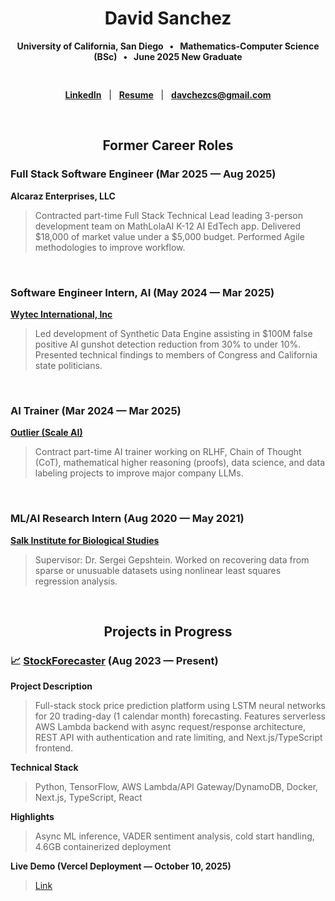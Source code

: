 <div align = "center">

  # David Sanchez
  **University of California, San Diego &nbsp; • &nbsp; Mathematics-Computer Science (BSc) &nbsp; • &nbsp; June 2025 New Graduate**
  
  <div style="height: 1rem;"></div>
  
  [**LinkedIn**](https://www.linkedin.com/davchez) &nbsp; | &nbsp; [**Resume**](https://www.linkedin.com/in/davchez/overlay/1759949291243/single-media-viewer/?profileId=ACoAADQtUrABgbs3OOMG_xTCvcwpVrLOJ2U2tRY) &nbsp; | &nbsp; [**davchezcs@gmail.com**](mailto:davchezcs@gmail.com)

</div>

&nbsp;

<div align = "center">
  
  ## Former Career Roles

</div>

### Full Stack Software Engineer (Mar 2025 — Aug 2025)
**Alcaraz Enterprises, LLC**
> Contracted part-time Full Stack Technical Lead leading 3-person development team on MathLolaAI K-12 AI EdTech app.  Delivered $18,000 of market value under a $5,000 budget.  Performed Agile methodologies to improve workflow.

&nbsp;

### Software Engineer Intern, AI (May 2024 — Mar 2025)
**[Wytec International, Inc](https://wytecintl.ai/)**
> Led development of Synthetic Data Engine assisting in $100M false positive AI gunshot detection reduction from 30% to under 10%. Presented technical findings to members of Congress and California state politicians.

&nbsp;

### AI Trainer (Mar 2024 — Mar 2025)
**[Outlier (Scale AI)](https://outlier.ai/)**
> Contract part-time AI trainer working on RLHF, Chain of Thought (CoT), mathematical higher reasoning (proofs), data science, and data labeling projects to improve major company LLMs.  

&nbsp;

### ML/AI Research Intern (Aug 2020 — May 2021)
**[Salk Institute for Biological Studies](https://www.salk.edu/)**
> Supervisor: Dr. Sergei Gepshtein.  Worked on recovering data from sparse or unusuable datasets using nonlinear least squares regression analysis.

&nbsp;

<div align = "center"> 
  
  ## Projects in Progress

</div>

### 📈 [StockForecaster](https://github.com/davchez/stockforecaster) (Aug 2023 — Present) 

**Project Description**
> Full-stack stock price prediction platform using LSTM neural networks for 20 trading-day (1 calendar month) forecasting. Features serverless AWS Lambda backend with async request/response architecture, REST API with authentication and rate limiting, and Next.js/TypeScript frontend.

**Technical Stack**
> Python, TensorFlow, AWS Lambda/API Gateway/DynamoDB, Docker, Next.js, TypeScript, React

**Highlights**
> Async ML inference, VADER sentiment analysis, cold start handling, 4.6GB containerized deployment

**Live Demo (Vercel Deployment — October 10, 2025)**
> [Link](https://stockforecaster-tau.vercel.app/)
